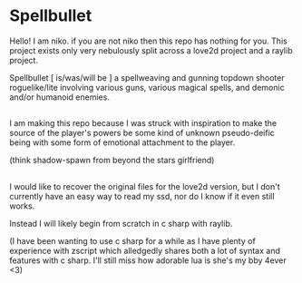 # Spellbullet
Hello! I am niko. if you are not niko then this repo has nothing for you. This project exists only very nebulously split across a love2d project and a raylib project.

Spellbullet [ is/was/will be ] a spellweaving and gunning topdown shooter roguelike/lite involving various guns, various magical spells, and demonic and/or humanoid enemies.
## 

I am making this repo because I was struck with inspiration to make the source of the player's powers be some kind of unknown pseudo-deific being with some form of emotional attachment to the player.

(think shadow-spawn from beyond the stars girlfriend)
## 

I would like to recover the original files for the love2d version, but I don't currently have an easy way to read my ssd, nor do I know if it even still works.

Instead I will likely begin from scratch in c sharp with raylib.

(I have been wanting to use c sharp for a while as I have plenty of experience with zscript which alledgedly shares both a lot of syntax and features with c sharp. I'll still miss how adorable lua is she's my bby 4ever <3)
